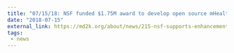 ```yaml
---
title: "07/15/18: NSF funded $1.75M award to develop open source mHealth platform to accelerate research progress"
date: "2018-07-15"
external_link: https://md2k.org/about/news/215-nsf-supports-enhancements-to-md2k-infrastructure-to-accelerate-mobile-sensor-big-data-research.html
tags:
 - news
---
```



